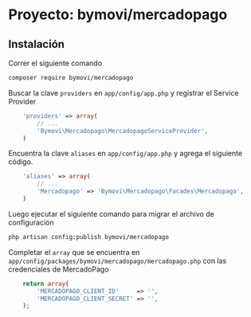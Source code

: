 # Proyecto: bymovi/mercadopago

## Instalación

Correr el siguiente comando

```sh
composer require bymovi/mercadopago
```
Buscar la clave `providers` en `app/config/app.php` y registrar el Service Provider

```php
    'providers' => array(
        // ...
        'Bymovi\Mercadopago\MercadopagoServiceProvider',
    )
```

Encuentra la clave `aliases` en `app/config/app.php` y agrega el siguiente código.

```php
    'aliases' => array(
        // ...
        'Mercadopago' => 'Bymovi\Mercadopago\Facades\Mercadopago',
    )
```

Luego ejecutar el siguiente comando para migrar el archivo de configuración

```sh
php artisan config:publish bymovi/mercadopago
```

Completar el `array` que se encuentra en `app/config/packages/bymovi/mercadopago/mercadopago.php` con las credenciales de MercadoPago

```php
    return array(
        'MERCADOPAGO_CLIENT_ID'     => '',
        'MERCADOPAGO_CLIENT_SECRET' => '',
    );
```